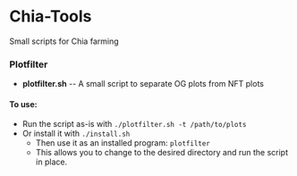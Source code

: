 # Chia-Tools

Small scripts for Chia farming

### Plotfilter

* **plotfilter.sh** -- A small script to separate OG plots from NFT plots

#### To use:

* Run the script as-is with `./plotfilter.sh -t /path/to/plots`
* Or install it with `./install.sh`
   * Then use it as an installed program: `plotfilter`
   * This allows you to change to the desired directory and run the script in place.
